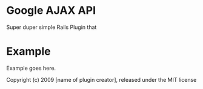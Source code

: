 Google AJAX API
===============

Super duper simple Rails Plugin that 


Example
=======

Example goes here.


Copyright (c) 2009 [name of plugin creator], released under the MIT license
